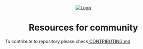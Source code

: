 <p align="center">
    <a href="https://skillshipfoundation.com/">
    <img src="https://avatars0.githubusercontent.com/u/56952122?s=200&v=4" alt="Logo">
</a>

<h1 align = "center">Resources for community</h1>

To contribute to repository please check<a href="./CONTRIBUTING.md"> CONTRIBUTING.md</a>